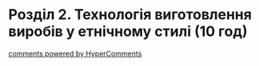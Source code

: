 <div id="hypercomments_widget" class="js-hypercomments-widget invisible"></div>

# Розділ 2. Технологія виготовлення виробів у етнічному стилі  (10 год)



<div class="js-hypercomments-container">
<a href="http://hypercomments.com" class="hc-link" title="comments widget">comments powered by HyperComments</a>
</div>